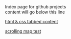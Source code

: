 <html>
  <head>
    <title>maddog1138</title>
    <meta content="">
    <style></style>
  </head>
  <body>
  <div>Index page for github projects </div>
  <div>
  content will go below this line 
  </div>
  <div>

  <a href="https://maddog1138.github.io/tabbedcontainer/index.html">html & css tabbed content</a>

  <a href="https://maddog1138.github.io/scrollingmaptest/index.html">scrolling map test</a>
  </div>
  </body>
</html>
